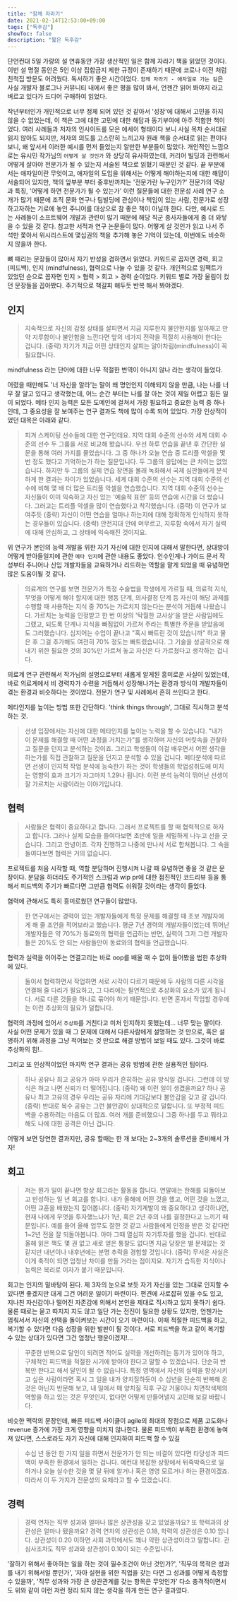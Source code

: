 ```yaml
---
title: "함께 자라기"
date: 2021-02-14T12:53:00+09:00
tags: ["독후감"]
showToc: false
description: "짧은 독후감"
---
```


단언컨대 5일 가량의 설 연휴동안 가장 생산적인 일은 함께 자라기 책을 읽었던 것이다. 이번 설 명절 동안은 5인 이상 집합금지 제한 규정이 존재하기 때문에 코로나 이전 처럼 친척집 방문도 어려웠다. 독서하기 좋은 시간이었다. `함께 자라기 - 애자일로 가는 길`은 사실 개발자 블로그나 커뮤니티 내에서 좋은 평을 많이 봐서, 언젠간 읽어 봐야지 라고 벼르고 있다가 드디어 구매하여 읽었다.

작년부터인가 개인적으로 너무 정체 되어 있던 것 같아서 '성장'에 대해서 고민을 하지 않을 수 없었는데, 이 책은 그에 대한 고민에 대한 해답과 동기부여에 아주 적합한 책이었다. 여러 사례들과 저자의 인사이트를 모은 에세이 형태이다 보니 사실 목차 순서대로 읽지 않아도 되지만, 저자의 의도를 고스란히 느끼고자 원래 책을 순서대로 읽는 편이다 보니, 왜 앞서서 이러한 예시를 먼저 들었는지 알만한 부분들이 많았다. 개인적인 느낌으로는 유시민 작가님의 `어떻게 살 것인가` 와 상당히 유사하였는데, 커리어 빌딩과 관련해서 어떻게 살아야 전문가가 될 수 있는지 서술된 책으로 읽혔기 때문인 것 같다. 끝 부분에서는 애자일이란 무엇이고, 애자일의 도입을 위해서는 어떻게 해야하는지에 대한 해답이 서술되어 있지만, 책의 앞부분 부터 중후반까지는 '전문가란 누구인가?' 전문가의 역량과 특징, '어떻게 하면 전문가가 될 수 있는가' 이런 질문들에 대한 전문성 사례 연구 소개가 많기 때문에 조직 문화 연구나 팀빌딩에 관심이나 책임이 있는 사람, 전문가로 성장하고자하는 기로에 놓인 주니어를 대상으로 참 좋은 책이 아닐까 한다. 다만, 예시로 드는 사례들이 소프트웨어 개발과 관련이 많기 때문에 해당 직군 종사자들에게 좀 더 와닿을 수 있을 것 같다. 참고한 서적과 연구 논문들이 많다. 어떻게 살 것인가 읽고 나서 주석만 쫓아서 위시리스트에 몇십권의 책을 추가해 놓은 기억이 있는데, 이번에도 비슷하지 않을까 한다.

뼈 때리는 문장들이 많아서 자기 반성을 겸하면서 읽었다. 키워드로 꼽자면 경력, 회고 (피드백), 인지 (mindfulness), 협력으로 나눌 수 있을 것 같다. 개인적으로 임팩트가 있었던 순으로 꼽자면 인지 > 협력 > 회고 > 경력 순이었다. 키워드 별로 가장 울림이 컸던 문장들을 꼽아봤다. 주기적으로 책갈피 해두듯 반복 해서 봐야겠다.

## 인지

> 지속적으로 자신의 감정 상태를 살피면서 지금 지루한지 불안한지를 알아채고 만약 지루함이나 불안함을 느낀다면 앞의 네가지 전략을 적절히 사용해야 한다는 겁니다. (중략) 자기가 지금 어떤 상태인지 살피는 알아차림(mindfulness)이 꼭 필요합니다.

mindfulness 라는 단어에 대한 너무 적절한 번역이 아니지 않나 라는 생각이 들었다.

어렸을 때만해도 '너 자신을 알라'는 말이 왜 명언인지 이해되지 않을 만큼, 나는 나를 너무 잘 알고 있다고 생각했는데, 어느 순간 부터는 나를 잘 아는 것이 제일 어렵고 힘든 일이 되었다. 메타 인지 능력은 모든 도메인에 걸쳐서 가장 필요하고 중요한 능력 중 하나인데, 그 중요성을 잘 보여주는 연구 결과도 책에 많이 수록 되어 있었다. 가장 인상적이었던 대목은 아래와 같다.

> 피겨 스케이팅 선수들에 대한 연구인데요. 지역 대회 수준의 선수와 세계 대회 수준의 선수 두 그룹을 서로 비교해 봤습니다. 우선 하루 연습을 끝낸 후 간단한 설문을 통해 여러 가지를 물었습니다. 그 중 하나가 오늘 연습 중 트리플 악셀을 몇 번 정도 했다고 기억하는가 하는 질문입니다. 두 그룹의 응답에는 큰 차이는 없었습니다. 하지만 두 그룹의 실제 연습 장면을 몰래 녹화해서 국제 심판들에게 분석하게 한 결과는 차이가 있었습니다. 세계 대회 수준의 선수는 지역 대회 수준의 선수에 비해 몇 배 더 많은 트리플 악셀을 연습했습니다. 지역 대회 수준의 선수는 자신들이 이미 익숙하고 자신 있는 '예술적 표현' 등의 연습에 시간을 더 썼습니다. 그러고는 트리플 악셀을 많이 연습했다고 착각했습니다. (중략) 이 연구가 보여주듯 (중략) 자신이 어떤 연습을 얼마나 하는지에 대해 정확하게 인식하지 못하는 경우들이 있습니다. (중략) 안전지대 안에 머무르고, 지루함 속에서 자기 실력에 대해 안심하고, 그 상태에 익숙해진 것이지요.

위 연구가 본인의 능력 개발을 위한 자기 자신에 대한 인지에 대해서 말한다면, 상대방이 어떻게 받아들일지에 관한 `메타 인지`에 관한 내용도 좋았다. 인수인계나 가이드 문서 작성부터 주니어나 신입 개발자들을 교육하거나 리드하는 역할을 맡게 되었을 때 유념하면 많은 도움이될 것 같다.

> 의료계의 연구를 보면 전문가가 특정 수술법을 학생에게 가르칠 때, 의료적 지식, 무엇을 어떻게 해야 할지에 대한 행동 단계, 의사결정 단계 등 자신이 해당 과제를 수행할 때 사용하는 지식 중 70%는 가르치지 않는다는 분석이 거듭해 나왔습니다. 가르치는 능력을 인정받고 한 번 이상의 '탁월한 교사상'을 받은 사람임에도 그랬고, 되도록 단계나 지식을 빠짐없이 가르쳐 주라는 특별한 주문을 받았음에도 그러했습니다. 심지어는 수업이 끝나고 "혹시 빠트린 것이 있습니까" 하고 물은 후 그걸 추가해도 여전히 70% 정도는 빠트렸습니다. 그 기술을 성공적으로 해내기 위한 필요한 것의 30%만 가르쳐 놓고 자신은 다 가르쳤다고 생각하는 겁니다.

의료계 연구 관련해서 작가님의 설명으로부터 새롭게 알게된 흥미로운 사실이 있었는데, 바로 의료계에서 비 경력자가 수련을 거듭해서 성장해나가는 환경과 방식이 개발자들이 겪는 환경과 비슷하다는 것이었다. 전문가 연구 및 사례에서 흔히 쓰인다고 한다.

메타인지를 높이는 방법 또한 간단하다. 'think things through', 그대로 직시하고 분석하는 것.

> 선생 입장에서는 자신에 대한 메타인지를 높이는 노력을 할 수 있습니다. "내가 이 문제를 해결할 때 어떤 과정을 거치는가"를 생각하며 자신의 머릿속을 관찰하고 질문을 던지고 분석하는 것이죠. 그리고 학생들이 이걸 배우면서 어떤 생각을 하는가를 직접 관찰하고 질문을 던지고 분석할 수 있을 겁니다. 메타분석에 따르면 선생이 인지적 작업 분석에 능숙한가 하는 것이 학생들의 학업성취도에 미치는 영향의 효과 크기가 자그마치 1.29나 됩니다. 이런 분석 능력이 뛰어난 선생이 잘 가르치는 사람이라는 이야기입니다.

## 협력

> 사람들은 협력이 중요하다고 합니다. 그래서 프로젝트를 할 때 협력적으로 하자고 합니다. 그러나 실제 모습을 들여다보면 초반에 일을 세밀하게 나누고 선을 긋습니다. 그리고 안녕이죠. 각자 진행하고 나중에 만나서 서로 합쳐봅니다. 그 속을 들여다보면 협력은 거의 없습니다.

프로젝트를 처음 시작할 때, 역할 분담하며 진행시켜 나갈 때 유념하면 좋을 것 같은 문장이다. 분담을 하더라도 주기적인 스크럼과 wip pr에 대한 점진적인 코드리뷰 등을 통해서 피드백의 주기가 빠르다면 그만큼 협력도 쉬워질 것이라는 생각이 들었다.

협력에 관해서도 특히 흥미로웠던 연구들이 많았다.

> 한 연구에서는 경력이 있는 개발자들에게 특정 문제를 해결할 때 초보 개발자에게 해 줄 조언을 적어보라고 했습니다. 평균 7년 경력의 개발자들이었는데 뛰어난 개발자들은 약 70%가 동료와의 협력을 언급하는 반면, 실력이 그저 그런 개발자들은 20%도 안 되는 사람들만이 동료와의 협력을 언급했습니다.

협력과 실력을 이어주는 연결고리는 바로 oop를 배울 때 수 없이 들어봤을 법한 추상화에 있다.

> 둘이서 협력하면서 작업하면 서로 시각이 다르기 때문에 두 사람의 다른 시각을 연결해 줄 다리가 필요하고, 그 다리에는 필연적으로 추상화의 요소가 있게 됩니다. 서로 다른 것들을 하나로 묶어야 하기 때문입니다. 반면 혼자서 작업할 경우에는 이런 추상화의 필요가 덜합니다.

협력의 과정에 있어서 `추상화`를 거친다고 미처 인지하지 못했는데... 너무 맞는 말이다. 사실 어떤 문제가 있을 때 그 문제에 대해서 다른사람에게 설명하는 것 만으로, 혹은 설명하기 위해 과정을 그냥 적어보는 것 만으로 해결 방법이 보일 때도 있다. 그것이 바로 추상화의 힘!..

그리고 또 인상적이었던 마지막 연구 결과는 공유 방법에 관한 실용적인 팁이다.

> 하나 공유나 최고 공유가 아마 우리가 흔히하는 공유 방식일 겁니다. 그런데 이 방식은 하고 나면 신뢰가 더 떨어집니다. (중략) 왜 이런 일이 생겼을까요? 하나 공유나 최고 고유의 경우 우리는 공유 자리에 기대감보다 불안감을 갖고 갈 겁니다. (중략) 반대로 복수 공유는 그런 불안감이 상대적으로 덜합니다. 또 부정적 피드백을 수용하려는 마음도 더 많죠. 여러 개를 준비했으니 그중 하나를 두고 뭐라고 해도 나에 대한 공격은 아닌 겁니다.

어떻게 보면 당연한 결과지만, 공유 할때는 한 개 보다는 2~3개의 솔루션을 준비해서 가자!

## 회고

> 저는 뭔가 일이 끝나면 항상 회고라는 활동을 합니다. 연말에는 한해를 되돌아보고 반성하는 일 년 회고를 합니다. 내가 올해에 어떤 것을 했고, 어떤 것을 느꼈고, 어떤 교훈을 배웠는지 짚어봅니다. (중략) 자기계발이 왜 중요하다고 생각하냐면, 현재 나에게 무엇을 투자했느냐가 1년, 혹은 2년 후의 나를 결정한다고 느끼기 때문입니다. 예를 들어 올해 업무도 잘한 것 같고 사람들에게 인정을 받은 것 같다면 1~2년 전을 잘 되돌아봅니다. 아마 그때 열심히 자기투자를 했을 겁니다. 반대로 올해 읽은 책도 몇 권 없고 새로 얻은 통찰도 없다면 지금 당장은 별 문제없는 것 같지만 내년이나 내후년에는 분명 추락을 경험할 것입니다. (중략) 무서운 사실은 이게 축적이 되면 엄청난 차이를 만들 거라는 점이지요. 자기가 습득한 지식이나 능력은 복리로 이자가 붙기 때문입니다.

회고는 인지의 밑바탕이 된다. 제 3자의 눈으로 보듯 자기 자신을 있는 그대로 인지할 수 있다면 좋겠지만 대게 그건 어려운 일이기 마련이다. 편견에 사로잡혀 있을 수도 있고, 지나친 자신감이나 떨어진 자존감에 의해서 본인을 제대로 직시하고 있지 못하기 쉽다. 물론 때로는 묻고 따지지 지도 않고 일단 가는 전진이 필요한 상황도 있지만, 언젠가는 멈춰서서 자신의 선택을 돌이켜보는 시간이 오기 마련이다. 이때 적절한 피드백을 하고, 복기할 수 있다면 다음 성장을 위한 발판이 될 것이다. 서로 피드백을 하고 같이 복기할 수 있는 상대가 있다면 그건 엄청난 행운이겠지!...

> 꾸준한 반복으로 달인이 되려면 적어도 실력을 개선하려는 동기가 있어야 하고, 구체적인 피드백을 적절한 시기에 받아야 한다고 말할 수 있겠습니다. 단순히 반복만 한다고 해서 달인이 될 수 없습니다. 특정 영역에서 자신의 실력을 향상시키고 싶은 사람이라면 혹시 그 일을 내가 양치질하듯이 수 십년을 단순히 반복해 온 것은 아닌지 반문해 보고, 내 일에서 매 양치질 직후 구강 거울이나 치면착색제의 역할을 하고 있는 것은 무엇인지, 없다면 어떻게 만들어낼지 고민해 보길 바랍니다.

비슷한 맥락의 문장인데, 빠른 피드백 사이클이 agile의 최대의 장점으로 제품 고도화나 revenue 증가에 가장 크게 영향을 미치지 않나한다. 물론 피드백이 부족한 환경에 놓여져 있다면, 스스로라도 자기 자신에 대해 인지하여 피드백 할 수 있길

> 수십 년 동안 한 가지 일을 하면서 전문가가 안 되는 비결이 있다면 타당성과 피드백이 부족한 환경에서 일하는 겁니다. 예컨대 복잡한 상황에서 뒤죽박죽으로 일하거나 오늘 실수한 것을 몇 달 뒤에 알거나 혹은 영영 모르거나 하는 환경이겠죠. 따라서 이 두 가지가 전문성의 요체라고 할 수 있겠습니다.

## 경력

> 경력 연차는 직무 성과와 얼마나 많은 상관성을 갖고 있었을까요? 또 학력과의 상관성은 얼마나 됐을까요? 경력 연차의 상관성은 0.18, 학력의 상관성은 0.10 입니다. 상관성이 0.20 이하면 사회 과학에서도 꽤나 약한 상관성이라고 말합니다. 관심사조차도 직무 성과와 상관성이 0.10이 되는 수준입니다.

'잘하기 위해서 좋아하는 일을 하는 것이 필수조건이 아닌 것인가?', '직무의 목적은 성과를 내기 위해서일 뿐인가', '자아 실현을 위한 직업을 갖는 다면 그 성과를 어떻게 측정할 수 있을까', '직무 성과와 가장 큰 상관관계를 갖는 항목은 무엇인가' 다소 충격적이면서도 위와 같이 이런 저런 정리 되지 않는 생각을 하게 만든 연구 결과였다.
